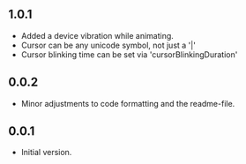 ## 1.0.1

- Added a device vibration while animating. 
- Cursor can be any unicode symbol, not just a '|'
- Cursor blinking time can be set via 'cursorBlinkingDuration'

## 0.0.2

- Minor adjustments to code formatting and the readme-file.
  
## 0.0.1

- Initial version.
